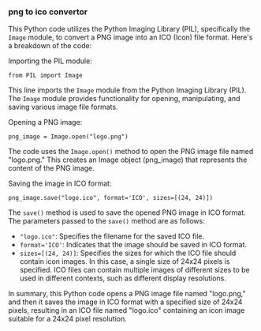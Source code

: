 ### png to ico convertor

This Python code utilizes the Python Imaging Library (PIL), specifically the `Image` module, to convert a PNG image into an ICO (Icon) file format. Here's a breakdown of the code:

Importing the PIL module:
```
from PIL import Image
```
This line imports the `Image` module from the Python Imaging Library (PIL). The `Image` module provides functionality for opening, manipulating, and saving various image file formats.

Opening a PNG image:
```
png_image = Image.open("logo.png")
```
The code uses the `Image.open()` method to open the PNG image file named "logo.png." This creates an Image object (png_image) that represents the content of the PNG image.

Saving the image in ICO format:
```
png_image.save("logo.ico", format='ICO', sizes=[(24, 24)])
```
The `save()` method is used to save the opened PNG image in ICO format. The parameters passed to the `save()` method are as follows:
- `"logo.ico"`: Specifies the filename for the saved ICO file.
- `format='ICO'`: Indicates that the image should be saved in ICO format.
- `sizes=[(24, 24)]`: Specifies the sizes for which the ICO file should contain icon images. In this case, a single size of 24x24 pixels is specified. ICO files can contain multiple images of different sizes to be used in different contexts, such as different display resolutions.

In summary, this Python code opens a PNG image file named "logo.png," and then it saves the image in ICO format with a specified size of 24x24 pixels, resulting in an ICO file named "logo.ico" containing an icon image suitable for a 24x24 pixel resolution.
